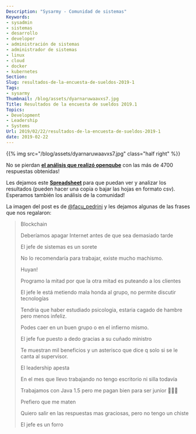 ```yaml
---
Description: "Sysarmy - Comunidad de sistemas"
Keywords:
- sysadmin 
- sistemas
- desarrollo
- developer
- administración de sistemas
- administrador de sistemas
- linux
- cloud
- docker
- kubernetes
Section: 
Slug: resultados-de-la-encuesta-de-sueldos-2019-1
Tags:
- sysarmy
Thumbnail: /blog/assets/dyarnaruwaavxs7.jpg
Title: Resultados de la encuesta de sueldos 2019.1
Topics:
- Development
- Leadership
- Systems
Url: 2019/02/22/resultados-de-la-encuesta-de-sueldos-2019-1
date: 2019-02-22
---
```


{{% img src="/blog/assets/dyarnaruwaavxs7.jpg" class="half right" %}}
<p>No se pierdan <a href="https://openqube.io/sueldos"><strong>el análisis que realizó openqube</strong></a> con las más de 4700 respuestas obtenidas!</p>
<p>Les dejamos este <strong><a href="https://docs.google.com/spreadsheets/d/1vSDayPh18LCMKmkM9jo2OyrHWaxp87qg8_AViv2bygw/edit?usp=sharing">Spreadsheet</a> </strong>para que puedan ver y analizar los resultados (pueden hacer una copia o bajar las hojas en formato csv). Esperamos también los análisis de la comunidad!</p>
<p>La imagen del post es de <a href="https://twitter.com/facu_pedrini/status/1089918623148314625/" target="_blank" rel="noopener noreferrer">@facu_pedrini</a> y les dejamos algunas de las frases que nos regalaron:</p>
<blockquote><p>Blockchain</p>
<p>Deberíamos apagar Internet antes de que sea demasiado tarde</p>
<p>El jefe de sistemas es un sorete</p>
<p>No lo recomendaría para trabajar, existe mucho machismo.</p>
<p>Huyan!</p>
<p>Programo la mitad por que la otra mitad es puteando a los clientes</p>
<p>El jefe le está metiendo mala honda al grupo, no permite discutir tecnologías</p>
<p>Tendria que haber estudiado psicologia, estaria cagado de hambre pero menos infeliz.</p>
<p>Podes caer en un buen grupo o en el infierno mismo.</p>
<p>El jefe fue puesto a dedo gracias a su cuñado ministro</p>
<p>Te muestran mil beneficios y un asterisco que dice q solo si se le canta al supervisor.</p>
<p>El leadership apesta</p>
<p>En el mes que llevo trabajando no tengo escritorio ni silla todavía</p>
<p>Trabajamos con Java 1.5 pero me pagan bien para ser junior 🤷🏽‍♂️</p>
<p>Prefiero que me maten</p>
<p>Quiero salir en las respuestas mas graciosas, pero no tengo un chiste</p>
<p>El jefe es un forro</p></blockquote>
